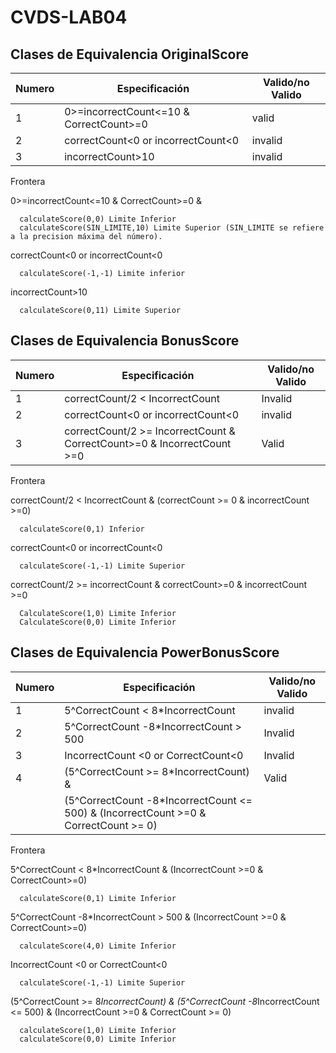 # CVDS-LAB04

## Clases de Equivalencia OriginalScore 

| Numero | Especificación                          | Valido/no Valido |
|--------|-----------------------------------------|------------------|
| 1      | 0>=incorrectCount<=10 & CorrectCount>=0 | valid            |
| 2      | correctCount<0 or incorrectCount<0      | invalid          |
| 3      | incorrectCount>10                       | invalid          |

Frontera

0>=incorrectCount<=10 & CorrectCount>=0 & 

      calculateScore(0,0) Limite Inferior
      calculateScore(SIN_LIMITE,10) Limite Superior (SIN_LIMITE se refiere a la precision máxima del número).
      
correctCount<0 or incorrectCount<0

      calculateScore(-1,-1) Limite inferior
      
incorrectCount>10  

      calculateScore(0,11) Limite Superior

     
## Clases de Equivalencia BonusScore

| Numero | Especificación                                                          | Valido/no Valido |
|--------|-------------------------------------------------------------------------|------------------|
| 1      | correctCount/2 < IncorrectCount                                         | Invalid          |
| 2      | correctCount<0 or incorrectCount<0                                      | invalid          |
| 3      | correctCount/2 >= IncorrectCount & CorrectCount>=0 & IncorrectCount >=0 | Valid            |

Frontera

correctCount/2 < IncorrectCount & (correctCount >= 0 & incorrectCount >=0)

      calculateScore(0,1) Inferior


correctCount<0 or incorrectCount<0

      calculateScore(-1,-1) Limite Superior

correctCount/2 >= incorrectCount & correctCount>=0 & incorrectCount >=0

      CalculateScore(1,0) Limite Inferior
      CalculateScore(0,0) Limite Inferior


## Clases de Equivalencia PowerBonusScore

| Numero | Especificación                                                                       | Valido/no Valido |
|--------|--------------------------------------------------------------------------------------|------------------|
| 1      | 5^CorrectCount < 8*IncorrectCount                                                    | invalid          |
| 2      | 5^CorrectCount -8*IncorrectCount > 500                                               | Invalid          |
| 3      | IncorrectCount <0 or CorrectCount<0                                                  | Invalid          |
| 4      | (5^CorrectCount >= 8*IncorrectCount) &                                               | Valid            |
|        | (5^CorrectCount -8*IncorrectCount <= 500) & (IncorrectCount >=0 & CorrectCount >= 0) |                  |

Frontera

5^CorrectCount < 8*IncorrectCount & (IncorrectCount >=0 & CorrectCount>=0)
      
      calculateScore(0,1) Limite Inferior
       
5^CorrectCount -8*IncorrectCount > 500 & (IncorrectCount >=0 & CorrectCount>=0)

      calculateScore(4,0) Limite Inferior
           
IncorrectCount <0 or CorrectCount<0

      calculateScore(-1,-1) Limite Superior


(5^CorrectCount >= 8*IncorrectCount) & (5^CorrectCount -8*IncorrectCount <= 500) 
& (IncorrectCount >=0 & CorrectCount >= 0)

      calculateScore(1,0) Limite Inferior
      calculateScore(0,0) Limite Inferior
       
     
      

